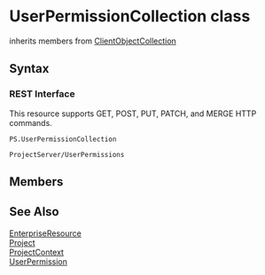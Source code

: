 [comment]: # (Name:UserPermissionCollection)
[comment]: # (Name:Microsoft.ProjectServer.UserPermissionCollection)
[comment]: # (Type:class)
[comment]: # (Status:Verified)

# <a name="name"></a>UserPermissionCollection class

inherits members from [ClientObjectCollection<UserPermission>](https://msdn.microsoft.com/EN-US/library/ee539303)<br/>

<a name="description"></a>

## <a name="syntax"></a>Syntax

### REST Interface

This resource supports GET, POST, PUT, PATCH, and MERGE HTTP commands.

```
PS.UserPermissionCollection

ProjectServer/UserPermissions
```

## <a name="members"></a>Members

## <a name="seeAlso"></a>See Also

[EnterpriseResource](EnterpriseResource.md)<br/>
[Project](Project.md)<br/>
[ProjectContext](ProjectContext.md)<br/>
[UserPermission](UserPermission.md)<br/>
